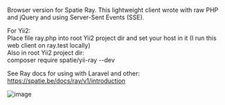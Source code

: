 Browser version for Spatie Ray.
This lightweight client wrote with raw PHP and jQuery and using Server-Sent Events (SSE).

For Yii2:\
Place file ray.php into root Yii2 project dir and set your host in it (I run this web client on ray.test locally)\
Also in root Yii2 project dir:\
composer require spatie/yii-ray --dev

See Ray docs for using with Laravel and other: \
https://spatie.be/docs/ray/v1/introduction

![image](https://github.com/grvaz/spatie-ray-web-client/assets/2037750/fa3fbcd3-af45-4134-abf8-a0357e7c13f0)
